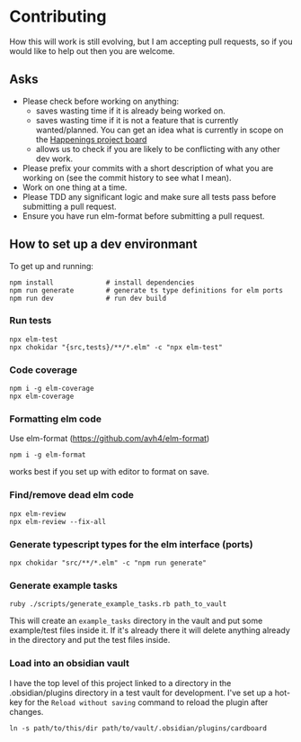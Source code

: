 # Contributing
How this will work is still evolving, but I am accepting pull requests, so
if you would like to help out then you are welcome.

## Asks
- Please check before working on anything:
  - saves wasting time if it is already being worked on.
  - saves wasting time if it is not a feature that is currently wanted/planned.
    You can get an idea what is currently in scope on the
    [Happenings project board](https://github.com/roovo/obsidian-card-board/projects/1)
  - allows us to check if you are likely to be conflicting with any other dev work.
- Please prefix your commits with a short description of what
  you are working on (see the commit history to see what I mean).
- Work on one thing at a time.
- Please TDD any significant logic and make sure all tests pass
  before submitting a pull request.
- Ensure you have run elm-format before submitting a pull request.

## How to set up a dev environmant
To get up and running:

```
npm install             # install dependencies
npm run generate        # generate ts type definitions for elm ports
npm run dev             # run dev build
```

### Run tests
```
npx elm-test
npx chokidar "{src,tests}/**/*.elm" -c "npx elm-test"
```

### Code coverage
```
npm i -g elm-coverage
npx elm-coverage
```



### Formatting elm code
Use elm-format (https://github.com/avh4/elm-format)

```
npm i -g elm-format
```

works best if you set up with editor to format on save.

### Find/remove dead elm code
```
npx elm-review
npx elm-review --fix-all
```


### Generate typescript types for the elm interface (ports)
```
npx chokidar "src/**/*.elm" -c "npm run generate"
```

### Generate example tasks

```
ruby ./scripts/generate_example_tasks.rb path_to_vault
```

This will create an `example_tasks` directory in the vault and put some
example/test files inside it.  If it's already there it will delete
anything already in the directory and put the test files inside.

### Load into an obsidian vault
I have the top level of this project linked to a directory in the
.obsidian/plugins directory in a test vault for development.  I've
set up a hot-key for the `Reload without saving` command to reload
the plugin after changes.

```
ln -s path/to/this/dir path/to/vault/.obsidian/plugins/cardboard
```

